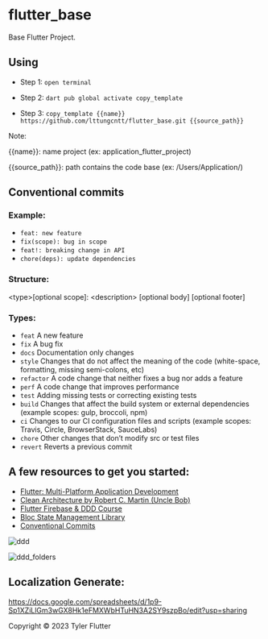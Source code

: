 # flutter_base

Base Flutter Project.

## Using
+ Step 1: 
`open terminal`

+ Step 2:
`dart pub global activate copy_template`

+ Step 3:
`copy_template {{name}} https://github.com/lttungcntt/flutter_base.git {{source_path}} `

Note: 

{{name}}: name project (ex: application_flutter_project)

{{source_path}}: path contains the code base (ex: /Users/Application/) 

## Conventional commits
### Example:
- `feat: new feature`
- `fix(scope): bug in scope`
- `feat!: breaking change in API`
- `chore(deps): update dependencies`

### Structure:
<­typ­e>­[o­ptional scope]: <de­scr­ipt­ion­>
[optional body]
[optional footer]

### Types:
- `feat`	    A new feature
- `fix` 	    A bug fix
- `docs`	    Docume­ntation only changes
- `style`	    Changes that do not affect the meaning of the code (white­-space, format­ting, missing semi-c­olons, etc)
- `refactor`	A code change that neither fixes a bug nor adds a feature
- `perf`	    A code change that improves perfor­mance
- `test`	    Adding missing tests or correcting existing tests
- `build`	    Changes that affect the build system or external depend­encies (example scopes: gulp, broccoli, npm)
- `ci`	        Changes to our CI config­uration files and scripts (example scopes: Travis, Circle, Browse­rStack, SauceLabs)
- `chore`	    Other changes that don’t modify src or test files
- `revert`	    Reverts a previous commit

## A few resources to get you started:

- [Flutter: Multi-Platform Application Development](https://docs.flutter.dev/)
- [Clean Architecture by Robert C. Martin (Uncle Bob)](https://blog.cleancoder.com/uncle-bob/2012/08/13/the-clean-architecture.html)
- [Flutter Firebase & DDD Course](https://resocoder.com/category/tutorials/flutter/firebase-ddd/)
- [Bloc State Management Library](https://bloclibrary.dev/#/)
- [Conventional Commits](https://www.conventionalcommits.org/en/v1.0.0/)

![ddd](https://github.com/duc-ios/flutter_base/raw/main/ddd.svg)

![ddd_folders](https://github.com/duc-ios/flutter_base/raw/main/ddd_folders.jpg)

## Localization Generate:

https://docs.google.com/spreadsheets/d/1p9-Sp1XZiLlGm3wGX8Hk1eFMXWbHTuHN3A2SY9szpBo/edit?usp=sharing

Copyright © 2023 Tyler Flutter
